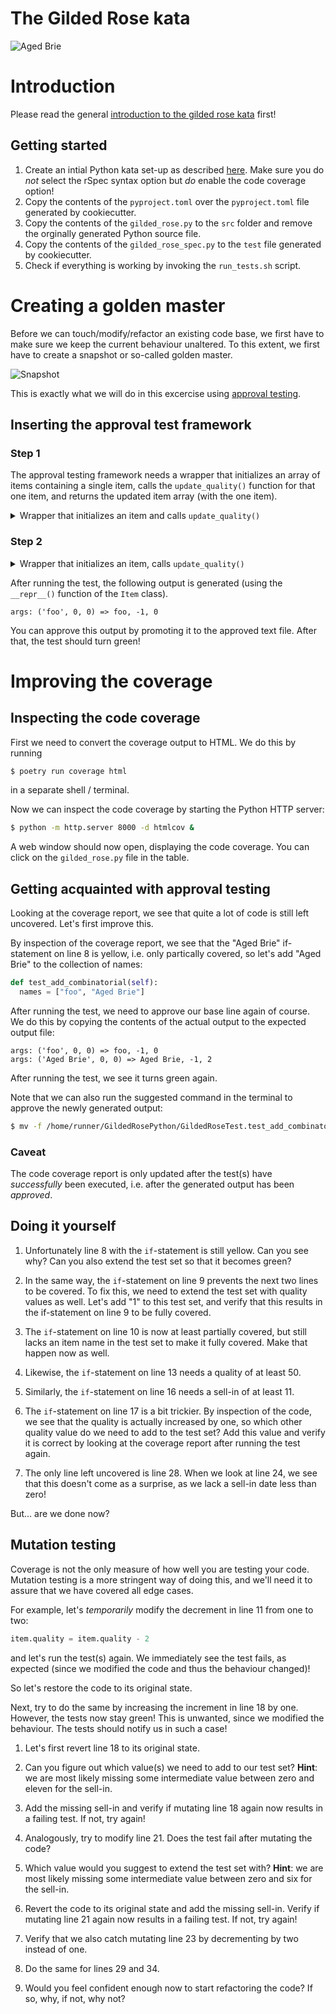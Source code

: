 # The Gilded Rose kata

![Aged Brie](./assets/aged-brie.png)

# Introduction

Please read the general [introduction to the gilded rose kata](../README.md) first!

## Getting started

1. Create an intial Python kata set-up as described [here](https://github.com/zhendrikse/tdd/tree/master/cookiecutter).
   Make sure you do _not_ select the rSpec syntax option but _do_ enable the code coverage option!
2. Copy the contents of the `pyproject.toml` over the `pyproject.toml` file generated by cookiecutter.
3. Copy the contents of the `gilded_rose.py` to the `src` folder and remove the orginally generated Python source file.
4. Copy the contents of the `gilded_rose_spec.py` to the `test` file generated by cookiecutter.
5. Check if everything is working by invoking the `run_tests.sh` script.

# Creating a golden master

Before we can touch/modify/refactor an existing code base, we first have to make sure we keep the current behaviour unaltered. To this extent, we first have to create a snapshot or so-called golden master.

![Snapshot](./assets/snapshot.png)

This is exactly what we will do in this excercise using [approval testing](https://approvaltests.com/).

## Inserting the approval test framework

### Step 1

The approval testing framework needs a wrapper that initializes an 
array of items containing a single item, calls the `update_quality()` function 
for that one item, and returns the updated item array (with the one item).

<details>
<summary>Wrapper that initializes an item and calls <code>update_quality()</code></summary>

```python
def do_update_quality(self, name: str, sellIn: int, quality: int) -> str:
  items = [Item(name, sellIn, quality)]
  app = GildedRose(items)
  app.update_quality()
  return app.items[0]
```
</details>

### Step 2

<details>
<summary>Wrapper that initializes an item, calls <code>update_quality()</code></summary>

This wrapper can then be used by combination approval facility of the approval testing framework, 
that needs this function as one of its parameters.

```python
def test_add_combinatorial(self):
  names = ["foo"]
  sellIns = [0]
  qualities = [0]
  verify_all_combinations(self.do_update_quality,
    [names, sellIns, qualities])
```
</details>

After running the test, the following output is generated (using the `__repr__()` function of the `Item` class).


```
args: ('foo', 0, 0) => foo, -1, 0
```

You can approve this output by promoting it to the approved text file. After that, the test should turn green!

# Improving the coverage

## Inspecting the code coverage

First we need to convert the coverage output to HTML. 
We do this by running

```bash
$ poetry run coverage html
```

in a separate shell / terminal.

Now we can inspect the code coverage by starting the
Python HTTP server:

```bash
$ python -m http.server 8000 -d htmlcov &
```

A web window should now open, displaying the code coverage. You can click on the `gilded_rose.py` file in the table.

## Getting acquainted with approval testing

Looking at the coverage report, we see that quite a lot of code is still left uncovered. Let's first improve this.

By inspection of the coverage report, we see that the "Aged Brie" if-statement on line 8 is yellow, i.e. only partically covered, so let's add "Aged Brie" to the collection of names:

```python
def test_add_combinatorial(self):
  names = ["foo", "Aged Brie"]
```

After running the test, we need to approve our base line again of course. We do this by copying the contents of the actual output to the expected output file:

```
args: ('foo', 0, 0) => foo, -1, 0
args: ('Aged Brie', 0, 0) => Aged Brie, -1, 2
```

After running the test, we see it turns green again.

Note that we can also run the suggested command in the terminal to approve the newly generated output:

```bash
$ mv -f /home/runner/GildedRosePython/GildedRoseTest.test_add_combinatorial.received.txt /home/runner/GildedRosePython/GildedRoseTest.test_add_combinatorial.approved.txt
```

### Caveat

The code coverage report is only updated after the test(s) have _successfully_ been executed, i.e. after the generated output has been _approved_. 

## Doing it yourself

1. Unfortunately line 8 with the `if`-statement is still yellow. Can you see why? Can you also extend the test set so that it becomes green?


2. In the same way, the `if`-statement on line 9 prevents the next two lines to be covered. To fix this, we need to extend the test set with quality values as well. Let's add "1" to this test set, and verify that this results in the if-statement on line 9 to be fully covered. 

3. The `if`-statement on line 10 is now at least partially covered, but still lacks an item name in the test set to make it fully covered. Make that happen now as well.

4. Likewise, the `if`-statement on line 13 needs a quality of at least 50. 

5. Similarly, the `if`-statement on line 16 needs a sell-in of at least 11.

6. The `if`-statement on line 17 is a bit trickier. By inspection of the code, we see that the quality is actually increased by one, so which other quality value do we need to add to the test set? Add this value and verify it is correct by looking at the coverage report after running the test again.

7. The only line left uncovered is line 28. When we look at line 24, we see that this doesn't come as a surprise, as we lack a sell-in date less than zero!

But... are we done now?

## Mutation testing

Coverage is not the only measure of how well you are testing your code. Mutation testing is a more stringent way of doing this, and we'll need it to assure that we have covered all edge cases.

For example, let's _temporarily_ modify the decrement in line 11 from one to two:

```python
item.quality = item.quality - 2
```

and let's run the test(s) again. We immediately see the test fails, as expected (since we modified the code and thus the behaviour changed)!

So let's restore the code to its original state. 

Next, try to do the same by increasing the increment in line 18 by one. However, the tests now stay green! This is unwanted, since we modified the behaviour. The tests should notify us in such a case!

1. Let's first revert line 18 to its original state.

2. Can you figure out which value(s) we need to add to our test set? **Hint**: we are most likely missing some intermediate value between zero and eleven for the sell-in.

3. Add the missing sell-in and verify if mutating line 18 again now results in a failing test. If not, try again!

4. Analogously, try to modify line 21. Does the test fail after mutating the code?

5. Which value would you suggest to extend the test set with? **Hint**: we are most likely missing some intermediate value between zero and six for the sell-in.

6. Revert the code to its original state and add the missing sell-in. Verify if mutating line 21 again now results in a failing test. If not, try again!

7. Verify that we also catch mutating line 23 by decrementing by two instead of one.

8. Do the same for lines 29 and 34.

9. Would you feel confident enough now to start refactoring the code? If so, why, if not, why not?
